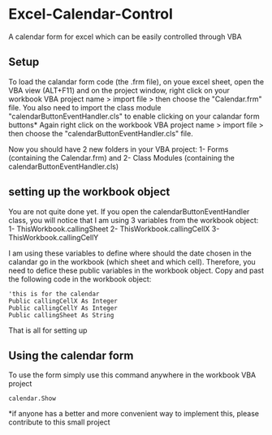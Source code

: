 # Excel-Calendar-Control
A calendar form for excel which can be easily controlled through VBA

## Setup
To load the calandar form code (the .frm file), on youe excel sheet, open the VBA view (ALT+F11) and on the project window, right click on your workbook VBA project name > import file > then choose the "Calendar.frm" file.
You also need to import the class module "calendarButtonEventHandler.cls" to enable clicking on your calandar form buttons*
Again right click on the workbook VBA project name > import file > then choose the "calendarButtonEventHandler.cls" file.

Now you should have 2 new folders in your VBA project: 1- Forms (containing the Calendar.frm) and 2- Class Modules (containing the calendarButtonEventHandler.cls)

## setting up the workbook object
You are not quite done yet. If you open the calendarButtonEventHandler class, you will notice that I am using 3 variables from the workbook object:
1- ThisWorkbook.callingSheet
2- ThisWorkbook.callingCellX
3- ThisWorkbook.callingCellY

I am using these variables to define where should the date chosen in the calandar go in the workbook (which sheet and which cell). Therefore, you need to defice these public variables in the workbook object. Copy and past the following code in the workbook object:
```VB
'this is for the calendar
Public callingCellX As Integer
Public callingCellY As Integer
Public callingSheet As String
```
That is all for setting up

## Using the calendar form
To use the form simply use this command anywhere in the workbook VBA project
```VB
calendar.Show
```

*if anyone has a better and more convenient way to implement this, please contribute to this small project
